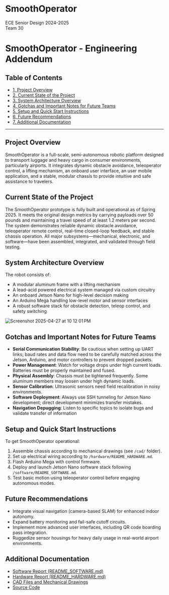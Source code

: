# SmoothOperator
ECE Senior Design 2024-2025  
Team 30

# SmoothOperator - Engineering Addendum

## Table of Contents
- [1. Project Overview](#1-project-overview)
- [2. Current State of the Project](#2-current-state-of-the-project)
- [3. System Architecture Overview](#3-system-architecture-overview)
- [4. Gotchas and Important Notes for Future Teams](#4-gotchas-and-important-notes-for-future-teams)
- [5. Setup and Quick Start Instructions](#5-setup-and-quick-start-instructions)
- [6. Future Recommendations](#6-future-recommendations)
- [7. Additional Documentation](#7-additional-documentation)

---

## Project Overview
SmoothOperator is a full-scale, semi-autonomous robotic platform designed to transport luggage and heavy cargo in consumer environments, particularly airports. It integrates dynamic obstacle avoidance, teleoperator control, a lifting mechanism, an onboard user interface, an user mobile application, and a stable, modular chassis to provide intuitive and safe assistance to travelers.

## Current State of the Project
The SmoothOperator prototype is fully built and operational as of Spring 2025. It meets the original design metrics by carrying payloads over 50 pounds and maintaining a travel speed of at least 1.2 meters per second. The system demonstrates reliable dynamic obstacle avoidance, teleoperator remote control, real-time closed-loop feedback, and stable chassis operation. All major subsystems—mechanical, electronic, and software—have been assembled, integrated, and validated through field testing.

## System Architecture Overview
The robot consists of:
- A modular aluminum frame with a lifting mechanism
- A lead-acid powered electrical system managed via custom circuitry
- An onboard Jetson Nano for high-level decision making
- An Arduino Mega handling low-level motor and sensor interfaces
- A robust software stack for obstacle detection, teleop control, and safety switching

![Screenshot 2025-04-27 at 10 12 01 PM](https://github.com/user-attachments/assets/6b65ac43-547f-48d7-abc9-0bd1be47d619)

## Gotchas and Important Notes for Future Teams
- **Serial Communication Stability**: Be cautious when setting up UART links; baud rates and data flow need to be carefully matched across the Jetson, Arduino, and motor controllers to prevent dropped packets.
- **Power Management**: Watch for voltage drops under high current loads. Batteries must be properly maintained and fused.
- **Physical Assembly**: Chassis must be tightened frequently. Some aluminum members may loosen under high dynamic loads.
- **Sensor Calibration**: Ultrasonic sensors need field recalibration in noisy environments.
- **Software Deployment**: Always use SSH tunneling for Jetson Nano development; direct development minimizes transfer mistakes.
- **Navigation Depugging**: Listen to specific topics to isolate bugs and validate transfer of information

## Setup and Quick Start Instructions
To get SmoothOperator operational:
1. Assemble chassis according to mechanical drawings (see `/cad/` folder).
2. Set up electrical wiring according to `/hardware/README_HARDWARE.md`.
3. Flash Arduino Mega with control firmware.
4. Deploy and launch Jetson Nano software stack following `/software/README_SOFTWARE.md`.
5. Test basic motion using teleoperator control before engaging autonomous modes.

## Future Recommendations
- Integrate visual navigation (camera-based SLAM) for enhanced indoor autonomy.
- Expand battery monitoring and fail-safe cutoff circuits.
- Implement more advanced user interfaces, including QR code boarding pass integration.
- Ruggedize sensor housings for heavy daily usage in real-world airport environments.

## Additional Documentation
- [Software Report (README_SOFTWARE.md)](./software/README_Software.md)
- [Hardware Report (README_HARDWARE.md)](./hardware/README_Hardware.md)
- [CAD Files and Mechanical Drawings](./cad/)
- [Source Code](./software/)
